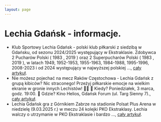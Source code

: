 ```yaml
---
layout: page
---
```

# Lechia Gdańsk - informacje.
  * Klub Sportowy Lechia Gdańsk - polski klub piłkarski z siedzibą w Gdańsku, od sezonu 2024/2025 występujący w Ekstraklasie. Zdobywca 2 Pucharów Polski ( 1983 , 2019 ) oraz 2 Superpucharów Polski ( 1983 , 2019 ), w latach 1949, 1952-1953, 1955-1963, 1984-1988, 1995-1996, 2008-2023 i od 2024 występujący w najwyższej polskiej ..., [cały artykuł](https://pl.wikipedia.org/wiki/Lechia_Gdańsk_(piłka_nożna)).
  * Nie możesz pojechać na mecz Raków Częstochowa - Lechia Gdańsk z grupą kibiców? Nic straconego! Przeżyj piłkarskie emocje na wielkim ekranie w gronie innych Lechistów! 🤍💚 📅 Kiedy? Poniedziałek, 3 marca, godz. 19:00. 📍 Gdzie? Kino Helios, Gdańsk Forum (ul. Targ Sienny 7)., [cały artykuł](https://www.facebook.com/LechiaGdansk./).
  * Lechia Gdańsk gra z Górnikiem Zabrze na stadionie Polsat Plus Arena w niedzielę (9.03.2025 r.) w meczu 24 kolejki PKO Ekstraklasy. Lechia walczy o utrzymanie w PKO Ekstraklasie i bardzo ..., [cały artykuł](https://gdansk.naszemiasto.pl/lechia-gdansk-gornik-zabrze-na-zywo-9-03-2025-r-gdzie/ar/c2-9864299).

